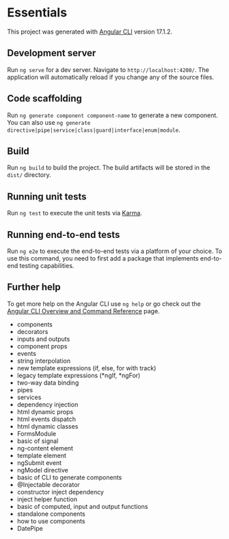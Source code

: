 # Essentials

This project was generated with [Angular CLI](https://github.com/angular/angular-cli) version 17.1.2.

## Development server

Run `ng serve` for a dev server. Navigate to `http://localhost:4200/`. The application will automatically reload if you change any of the source files.

## Code scaffolding

Run `ng generate component component-name` to generate a new component. You can also use `ng generate directive|pipe|service|class|guard|interface|enum|module`.

## Build

Run `ng build` to build the project. The build artifacts will be stored in the `dist/` directory.

## Running unit tests

Run `ng test` to execute the unit tests via [Karma](https://karma-runner.github.io).

## Running end-to-end tests

Run `ng e2e` to execute the end-to-end tests via a platform of your choice. To use this command, you need to first add a package that implements end-to-end testing capabilities.

## Further help

To get more help on the Angular CLI use `ng help` or go check out the [Angular CLI Overview and Command Reference](https://angular.io/cli) page.


- components
- decorators
- inputs and outputs
- component props
- events
- string interpolation
- new template expressions (if, else, for with track)
- legacy template expressions (*ngIf, *ngFor)
- two-way data binding
- pipes
- services
- dependency injection
- html dynamic props
- html events dispatch
- html dynamic classes
- FormsModule
- basic of signal
- ng-content element
- template element
- ngSubmit event
- ngModel directive
- basic of CLI to generate components
- @Injectable decorator
- constructor inject dependency
- inject helper function
- basic of computed, input and output functions
- standalone components
- how to use components
- DatePipe
